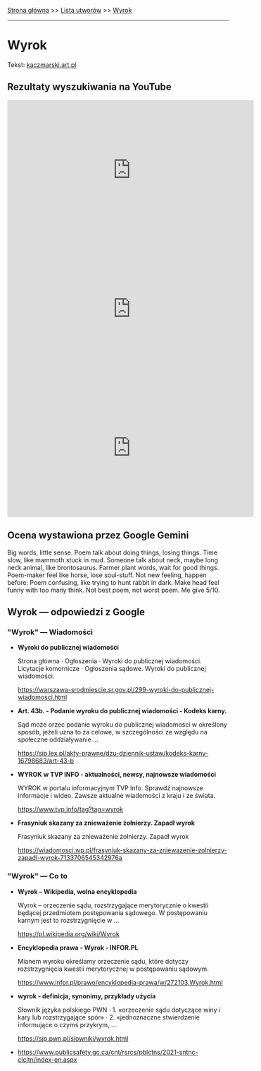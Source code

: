 [Strona główna](../index.md) >> [Lista utworów](../list.md) >> [Wyrok](656.md)

---

# Wyrok

Tekst: [kaczmarski.art.pl](https://www.kaczmarski.art.pl/tworczosc/wiersze/wyrok/)

## Rezultaty wyszukiwania na YouTube

<iframe width="560" height="315" src="https://www.youtube.com/embed/2OL-WU3Rmfk?si=IdontcarewhotheIRSsendsImnotpayingtaxes" title="YouTube video player" frameborder="0" allow="accelerometer; autoplay; clipboard-write; encrypted-media; gyroscope; picture-in-picture; web-share" referrerpolicy="strict-origin-when-cross-origin" allowfullscreen></iframe>

<iframe width="560" height="315" src="https://www.youtube.com/embed/2uor6b-oHZo?si=IdontcarewhotheIRSsendsImnotpayingtaxes" title="YouTube video player" frameborder="0" allow="accelerometer; autoplay; clipboard-write; encrypted-media; gyroscope; picture-in-picture; web-share" referrerpolicy="strict-origin-when-cross-origin" allowfullscreen></iframe>

<iframe width="560" height="315" src="https://www.youtube.com/embed/v0NAXRuc7Jg?si=IdontcarewhotheIRSsendsImnotpayingtaxes" title="YouTube video player" frameborder="0" allow="accelerometer; autoplay; clipboard-write; encrypted-media; gyroscope; picture-in-picture; web-share" referrerpolicy="strict-origin-when-cross-origin" allowfullscreen></iframe>

## Ocena wystawiona przez Google Gemini

Big words, little sense. Poem talk about doing things, losing things. Time slow, like mammoth stuck in mud. Someone talk about neck, maybe long neck animal, like brontosaurus. Farmer plant words, wait for good things. Poem-maker feel like horse, lose soul-stuff. Not new feeling, happen before. Poem confusing, like trying to hunt rabbit in dark. Make head feel funny with too many think. Not best poem, not worst poem. Me give 5/10.


## Wyrok — odpowiedzi z Google

### "Wyrok" — Wiadomości

- **Wyroki do publicznej wiadomości**

    Strona główna · Ogłoszenia · Wyroki do publicznej wiadomości. Licytacje komornicze · Ogłoszenia sądowe. Wyroki do publicznej wiadomości. 

   <https://warszawa-srodmiescie.sr.gov.pl/299-wyroki-do-publicznej-wiadomosci.html>
- **Art. 43b. - Podanie wyroku do publicznej wiadomości - Kodeks karny.**

    Sąd może orzec podanie wyroku do publicznej wiadomości w określony sposób, jeżeli uzna to za celowe, w szczególności ze względu na społeczne oddziaływanie ... 

   <https://sip.lex.pl/akty-prawne/dzu-dziennik-ustaw/kodeks-karny-16798683/art-43-b>
- **WYROK w TVP INFO - aktualności, newsy, najnowsze wiadomości**

    WYROK w portalu informacyjnym TVP Info. Sprawdź najnowsze informacje i wideo. Zawsze aktualne wiadomości z kraju i ze świata. 

   <https://www.tvp.info/tag?tag=wyrok>
- **Frasyniuk skazany za znieważenie żołnierzy. Zapadł wyrok**

    Frasyniuk skazany za znieważenie żołnierzy. Zapadł wyrok 

   <https://wiadomosci.wp.pl/frasyniuk-skazany-za-zniewazenie-zolnierzy-zapadl-wyrok-7133706545342976a>

### "Wyrok" — Co to

- **Wyrok – Wikipedia, wolna encyklopedia**

    Wyrok – orzeczenie sądu, rozstrzygające merytorycznie o kwestii będącej przedmiotem postępowania sądowego. W postępowaniu karnym jest to rozstrzygnięcie w ... 

   <https://pl.wikipedia.org/wiki/Wyrok>
- **Encyklopedia prawa - Wyrok - INFOR.PL**

    Mianem wyroku określamy orzeczenie sądu, które dotyczy rozstrzygnięcia kwestii merytorycznej w postępowaniu sądowym. 

   <https://www.infor.pl/prawo/encyklopedia-prawa/w/272103,Wyrok.html>
- **wyrok - definicja, synonimy, przykłady użycia**

    Słownik języka polskiego PWN · 1. «orzeczenie sądu dotyczące winy i kary lub rozstrzygające spór» · 2. «jednoznaczne stwierdzenie informujące o czymś przykrym, ... 

   <https://sjp.pwn.pl/slowniki/wyrok.html>
- <https://www.publicsafety.gc.ca/cnt/rsrcs/pblctns/2021-sntnc-clcltn/index-en.aspx>

